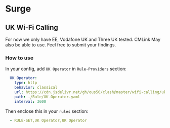 # Surge

## UK Wi-Fi Calling
For now we only have EE, Vodafone UK and Three UK tested. CMLink May also be able to use. Feel free to submit your findings.

### How to use
In your config, add `UK Operator` in `Rule-Providers` section:
```yaml
  UK Operator:
    type: http
    behavior: classical
    url: https://cdn.jsdelivr.net/gh/ous50/clash@master/wifi-calling/uk.yaml
    path: ./Rule/UK-Operator.yaml
    interval: 3600
```

Then enclose this in your `rules` section:
```yaml
  - RULE-SET,UK Operator,UK Operator
```

